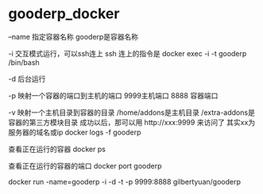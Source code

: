 # gooderp_docker
–name 指定容器名称 gooderp是容器名称

-i 交互模式运行，可以ssh连上 ssh 连上的指令是 docker exec -i -t gooderp /bin/bash

-d 后台运行

-p 映射一个容器的端口到主机的端口 9999主机端口 8888 容器端口

-v 映射一个主机目录到容器的目录 /home/addons是主机目录 /extra-addons是容器的第三方模块目录
成功以后，那可以用 http://xxx:9999 来访问了 其实xx为服务器的域名或ip
docker logs -f gooderp

查看正在运行的容器
docker ps

查看正在运行的容器的端口
docker port gooderp

 docker run -name=gooderp -i -d -t -p 9999:8888 gilbertyuan/gooderp
